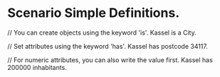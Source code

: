 # Scenario Simple Definitions.

// You can create objects using the keyword 'is'.
Kassel is a City.

// Set attributes using the keyword 'has'.
Kassel has postcode 34117.

// For numeric attributes, you can also write the value first.
Kassel has 200000 inhabitants. 
